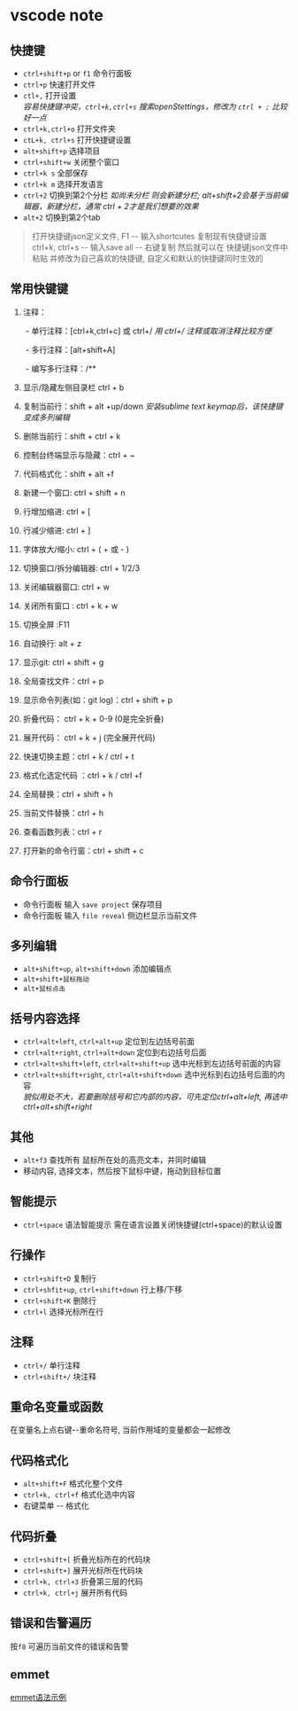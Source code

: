 vscode note 
=========

快捷键
---
+ `ctrl+shift+p` or `f1` 命令行面板
+ `ctrl+p` 快速打开文件
+ `ctl+,` 打开设置   
    *容易快捷键冲突，`ctrl+k,ctrl+s` 搜索openStettings，修改为 `ctrl + ;` 比较好一点*
+ `ctrl+k,ctrl+o` 打开文件夹
+ `ctL+k, ctrl+s` 打开快捷键设置
+ `alt+shift+p` 选择项目
+ `ctrl+shift+w` 关闭整个窗口
+ `ctrl+k s` 全部保存
+ `ctrl+k m` 选择开发语言
+ `ctrl+2` 切换到第2个分栏 *如尚未分栏 则会新建分栏; alt+shift+2会基于当前编辑器，新建分栏，通常 ctrl + 2才是我们想要的效果*
+ `alt+2` 切换到第2个tab

> 打开快捷键json定义文件, F1 -- 输入shortcutes
> 复制现有快捷键设置  ctrl+k, ctrl+s -- 输入save all -- 右键复制
> 然后就可以在 快捷键json文件中粘贴 并修改为自己喜欢的快捷键, 自定义和默认的快捷键同时生效的


常用快键键
---
1. 注释：

　　- 单行注释：[ctrl+k,ctrl+c] 或 ctrl+/  *用 ctrl+/ 注释或取消注释比较方便*

　　- 多行注释：[alt+shift+A]

　　- 编写多行注释：/**

3. 显示/隐藏左侧目录栏 ctrl + b

4. 复制当前行：shift + alt +up/down *安装sublime text keymap后，该快捷键变成多列编辑*

5. 删除当前行：shift + ctrl + k

6. 控制台终端显示与隐藏：ctrl + ~

8. 代码格式化：shift + alt +f

9. 新建一个窗口: ctrl + shift + n

10. 行增加缩进: ctrl + [

11. 行减少缩进: ctrl + ]

13. 字体放大/缩小: ctrl + ( + 或 - )

14. 切换窗口/拆分编辑器: ctrl + 1/2/3

16. 关闭编辑器窗口:  ctrl + w

17. 关闭所有窗口 : ctrl + k + w

18. 切换全屏 :F11

19. 自动换行:  alt + z

20. 显示git:   ctrl + shift + g

21. 全局查找文件：ctrl + p

22. 显示命令列表(如：git log)：ctrl + shift + p

24. 折叠代码： ctrl + k + 0-9 (0是完全折叠)

25. 展开代码： ctrl + k + j (完全展开代码)

27. 快速切换主题：ctrl + k / ctrl + t

30. 格式化选定代码 ：ctrl + k / ctrl +f

33. 全局替换：ctrl + shift + h

34. 当前文件替换：ctrl + h

35. 查看函数列表：ctrl + r

36. 打开新的命令行窗：ctrl + shift + c

命令行面板
---
+ 命令行面板 输入 `save project` 保存项目
+ 命令行面板 输入 `file reveal` 侧边栏显示当前文件

多列编辑
---
- `alt+shift+up`, `alt+shift+down` 添加编辑点
- `alt+shift+鼠标拖动`
- `alt+鼠标点击`

括号内容选择
---
- `ctrl+alt+left`, `ctrl+alt+up` 定位到左边括号前面
- `ctrl+alt+right`, `ctrl+alt+down` 定位到右边括号后面
- `ctrl+alt+shift+left`, `ctrl+alt+shift+up` 选中光标到左边括号前面的内容
- `ctrl+alt+shift+right`, `ctrl+alt+shift+down` 选中光标到右边括号后面的内容  
    *貌似用处不大，若要删除括号和它内部的内容，可先定位ctrl+alt+left, 再选中ctrl+alt+shift+right*

其他
---
- `alt+f3` 查找所有 鼠标所在处的高亮文本，并同时编辑
- 移动内容, 选择文本，然后按下鼠标中键，拖动到目标位置

智能提示
---
+ `ctrl+space` 语法智能提示 需在语言设置关闭快捷键(ctrl+space)的默认设置

行操作
---
- `ctrl+shift+D` 复制行
- `ctrl+shfit+up`, `ctrl+shift+down` 行上移/下移
- `ctrl+shift+K` 删除行
- `ctrl+l` 选择光标所在行

注释
---
- `ctrl+/` 单行注释
- `ctrl+shift+/` 块注释

重命名变量或函数
---
在变量名上点右键--重命名符号, 当前作用域的变量都会一起修改

代码格式化
---
- `alt+shift+F` 格式化整个文件
- `ctrl+k, ctrl+f` 格式化选中内容
- 右键菜单 -- 格式化

代码折叠
---
- `ctrl+shift+[` 折叠光标所在的代码块
- `ctrl+shift+]` 展开光标所在代码块
- `ctrl+k, ctrl+3` 折叠第三层的代码
- `ctrl+k, ctrl+j` 展开所有代码

错误和告警遍历
---
按`f8` 可遍历当前文件的错误和告警

emmet
---
[emmet语法示例](https://docs.emmet.io/cheat-sheet/)
